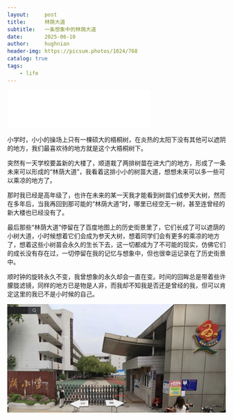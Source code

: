 ```yaml
---
layout:     post
title:      林荫大道
subtitle:   一条想象中的林荫大道
date:       2025-06-10
author:     hughnian
header-img: https://picsum.photos/1024/768
catalog: true
tags:
    - life
---
```


<iframe frameborder="no" border="0" marginwidth="0" marginheight="0" width=330 height=86 src="//music.163.com/outchain/player?type=2&id=1948669917&auto=1&height=66"></iframe> 

小学时，小小的操场上只有一棵硕大的梧桐树，在炎热的太阳下没有其他可以遮阴的地方，我们最喜欢待的地方就是这个大梧桐树下。

突然有一天学校要盖新的大楼了，顺道栽了两排树苗在进大门的地方，形成了一条未来可以形成的“林荫大道”，我看着这排小小的树苗大道，想想未来可以多一些可以乘凉的地方了。

那时我已经是高年级了，也许在未来的某一天我才能看到树苗们成参天大树，然而在多年后，当我再回到那可能的“林荫大道”时，哪里已经空无一树，甚至连曾经的新大楼也已经没有了。

最后那些“林荫大道”停留在了百度地图上的历史街景里了，它们长成了可以遮荫的小树大道，小时候想着它们会成为参天大树，想着同学们会有更多的乘凉的地方了，想着这些小树苗会永久的生长下去，这一切都成为了不可能的现实，仿佛它们的成长没有存在过，一切停留在我的记忆与想象中，但也很幸运记录在了历史街景中。

顺时钟的旋转永久不变，我曾想象的永久却会一直在变。时间的回眸总是带着些许朦胧滤镜，同样的地方已是物是人非，而我却不知我是否还是曾经的我，但可以肯定这里的我已不是小时候的自己。

![](/img/photo/xiaoxue.png)